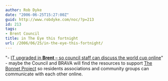 ```yaml
---
author: Rob Dyke
date: "2006-06-25T15:27:00Z"
guid: http://www.robdyke.com/noc/?p=213
id: 213
tags:
- Brent Council
title: in The Eye this fortnight
url: /2006/06/25/in-the-eye-this-fortnight/
---
```

"- [IT upgraded in **Brent** – so council staff can discuss the world cup online](http://www.private-eye.co.uk/sections.php?section_link=rotten_boroughs&#38; "Private Eye")" - maybe the Council and BRAVA will find the resources to support [The Bonnet Project](http://www.bonnet.me.uk/ "Bonnet Project") so residents associations and community groups can communicate with each other online.